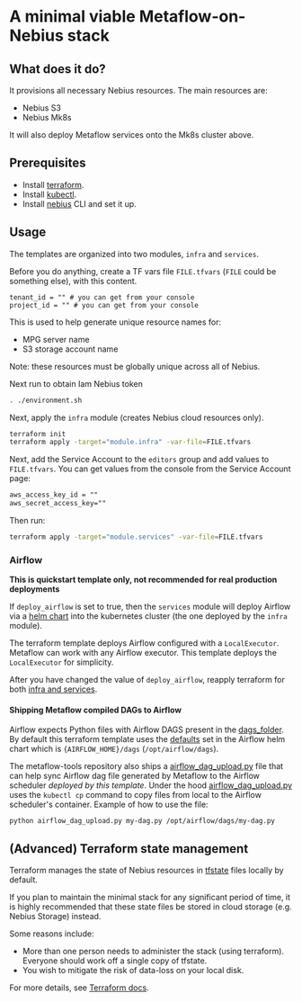 # A minimal viable Metaflow-on-Nebius stack

## What does it do?

It provisions all necessary Nebius resources. The main resources are:

* Nebius S3
* Nebius Mk8s

It will also deploy Metaflow services onto the Mk8s cluster above.

## Prerequisites

* Install [terraform](https://learn.hashicorp.com/tutorials/terraform/install-cli).
* Install [kubectl](https://kubernetes.io/docs/tasks/tools/#kubectl).
* Install [nebius](https://docs.nebius.com/cli/quickstart/) CLI and set it up.

## Usage

The templates are organized into two modules, `infra` and `services`.

Before you do anything, create a TF vars file `FILE.tfvars` (`FILE` could be something else), with this content.

```text
tenant_id = "" # you can get from your console
project_id = "" # you can get from your console
```

This is used to help generate unique resource names for:

* MPG server name
* S3 storage account name

Note: these resources must be globally unique across all of Nebius.

Next run to obtain Iam Nebius token

```bash
. ./environment.sh
```

Next, apply the `infra` module (creates Nebius cloud resources only).

```bash
terraform init  
terraform apply -target="module.infra" -var-file=FILE.tfvars
```

Next, add the Service Account to the `editors` group and add values to `FILE.tfvars`. You can get values from the console from the Service Account page:

```txt
aws_access_key_id = ""
aws_secret_access_key=""
```

Then run:
```bash
terraform apply -target="module.services" -var-file=FILE.tfvars
```


### Airflow

**This is quickstart template only, not recommended for real production deployments**

If `deploy_airflow` is set to true, then the `services` module will deploy Airflow via a [helm chart](https://airflow.apache.org/docs/helm-chart/stable/index.html) into the kubernetes cluster (the one deployed by the `infra` module). 

The terraform template deploys Airflow configured with a `LocalExecutor`. Metaflow can work with any Airflow executor. This template deploys the `LocalExecutor` for simplicity.

After you have changed the value of `deploy_airflow`, reapply terraform for both [infra and services](#usage).

#### Shipping Metaflow compiled DAGs to Airflow
Airflow expects Python files with Airflow DAGS present in the [dags_folder](https://airflow.apache.org/docs/apache-airflow/2.2.0/configurations-ref.html#dags-folder). By default this terraform template uses the [defaults](https://airflow.apache.org/docs/helm-chart/stable/parameters-ref.html#airflow) set in the Airflow helm chart which is `{AIRFLOW_HOME}/dags` (`/opt/airflow/dags`).

The metaflow-tools repository also ships a [airflow_dag_upload.py](../../scripts/airflow_dag_upload.py) file that can help sync Airflow dag file generated by Metaflow to the Airflow scheduler _deployed by this template_. Under the hood [airflow_dag_upload.py](../../scripts/airflow_dag_upload.py) uses the `kubectl cp` command to copy files from local to the Airflow scheduler's container. Example of how to use the file:
```
python airflow_dag_upload.py my-dag.py /opt/airflow/dags/my-dag.py
```

## (Advanced) Terraform state management

Terraform manages the state of Nebius resources in [tfstate](https://www.terraform.io/language/state) files locally by default.

If you plan to maintain the minimal stack for any significant period of time, it is highly
recommended that these state files be stored in cloud storage (e.g. Nebius Storage) instead.

Some reasons include:

* More than one person needs to administer the stack (using terraform). Everyone should work off
  a single copy of tfstate.
* You wish to mitigate the risk of data-loss on your local disk.

For more details, see [Terraform docs](https://www.terraform.io/language/settings/backends/configuration).